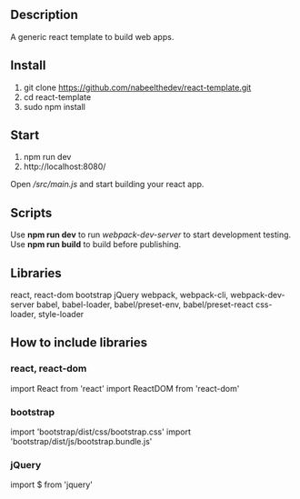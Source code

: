 ## Description
A generic react template to build web apps.

## Install
1. git clone https://github.com/nabeelthedev/react-template.git
2. cd react-template
3. sudo npm install

## Start
1. npm run dev
2. http://localhost:8080/

Open */src/main.js* and start building your react app.

## Scripts
Use **npm run dev** to run *webpack-dev-server* to start development testing.
Use **npm run build** to build before publishing.

## Libraries
react, react-dom
bootstrap
jQuery
webpack, webpack-cli, webpack-dev-server
babel, babel-loader, babel/preset-env, babel/preset-react
css-loader, style-loader

## How to include libraries
### react, react-dom
import React from 'react'
import ReactDOM from 'react-dom'

### bootstrap
import 'bootstrap/dist/css/bootstrap.css'
import 'bootstrap/dist/js/bootstrap.bundle.js'

### jQuery
import $ from 'jquery'
